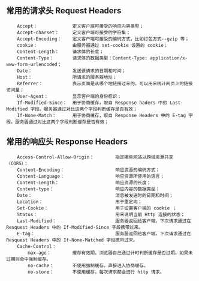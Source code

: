 ## 常用的请求头 Request Headers
        Accept：             定义客户端可接受的响应内容类型；
        Accept-charset：     定义客户端可接受的字符集；
        Accept-Encoding：    定义客户端可接受的编码方式，比如打包方式--gzip 等；
        cookie：             由服务器通过 set-cookie 设置的 cookie；
        Content-Length：     请求体的长度；
        Content-Type：       请求体的数据类型：Content-Type: application/x-www-form-urlencoded；
        Date：               发送该请求的日期和时间；
        Host：               所请求的服务器地址；
        Referrer：           表示页面是从哪个地链接过来的，可以用来统计网页上的链接访问量；
        User-Agent：         显示客户端的身份标识；
        If-Modified-Since：  用于协商缓存，取自 Response haders 中的 Last-Modified 字段。服务器通过对比这两个字段判断缓存是否有效；
        If-None-Match：      用于协商缓存，取自 Response Headers 中的 E-tag 字段。服务器通过对比这两个字段判断缓存是否有效；
## 常用的响应头 Response Headers
        Access-Control-Allow-Origin：        指定哪些网站以跨域资源共享（CORS）；
        Content-Encoding：                   响应资源的编码方式；
        Content-Language：                   响应资源所使用的语言；
        Content-Length：                     响应资源的长度；
        Content-type：                       响应内容的数据类型；
        Date：                               消息被发送时的日期和时间；
        Location：                           用于重定向；
        Set-Cookie：                         用于设置客户端的 cookie ；
        Status：                             用来说明当前 Http 连接的状态；
        Last-Modified：                      服务器返回给客户端，下次请求通过在 Resquest Headers 中的 If-Modified-Since 字段携带过来。
        E-tag：                              服务器返回给客户端，下次请求通过在 Resquest Headers 中的 If-None-Matched 字段携带过来。
        Cache-Control：
            max-age：        缓存有效期，浏览器自己通过计时判断缓存是否过期。如果未过期则命中强制缓存。
            no-cache：       不使用强制缓存，直接进入协商缓存。
            no-store：       不使用缓存，每次请求都会进行 http 请求。
